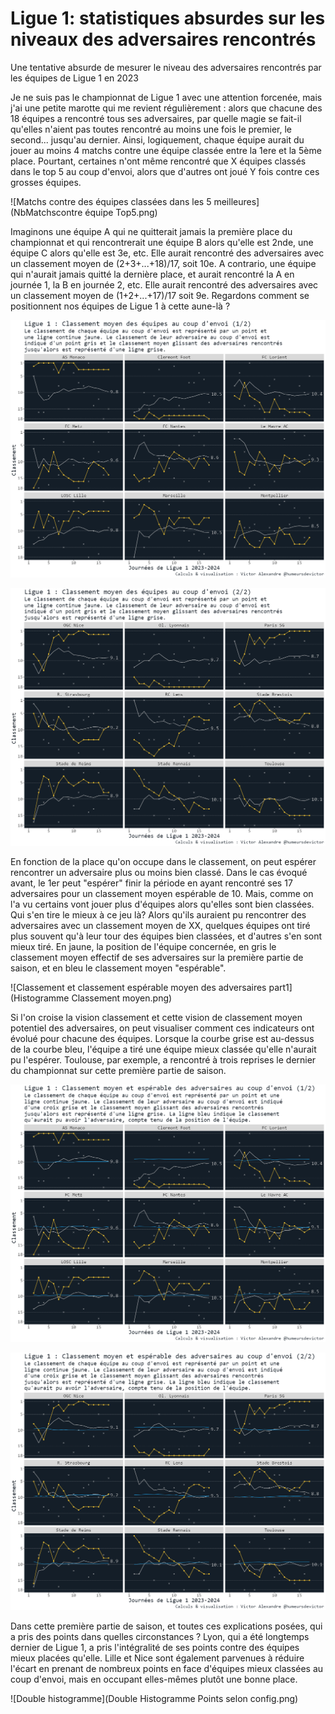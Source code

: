 # Ligue 1: statistiques absurdes sur les niveaux des adversaires rencontrés
Une tentative absurde de mesurer le niveau des adversaires rencontrés par les équipes de Ligue 1 en 2023

Je ne suis pas le championnat de Ligue 1 avec une attention forcenée, mais j'ai une petite marotte qui me revient régulièrement : alors que chacune des 18 équipes a rencontré tous ses adversaires, par quelle magie se fait-il qu'elles n'aient pas toutes rencontré au moins une fois le premier, le second... jusqu'au dernier.
Ainsi, logiquement, chaque équipe aurait du jouer au moins 4 matchs contre une équipe classée entre la 1ere et la 5ème place.
Pourtant, certaines n'ont même rencontré que X équipes classés dans le top 5 au coup d'envoi, alors que d'autres ont joué Y fois contre ces grosses équipes.

![Matchs contre des équipes classées dans les 5 meilleures](NbMatchscontre équipe Top5.png)


Imaginons une équipe A qui ne quitterait jamais la première place du championnat et qui rencontrerait une équipe B alors qu'elle est 2nde, une équipe C alors qu'elle est 3e, etc.
Elle aurait rencontré des adversaires avec un classement moyen de (2+3+...+18)/17, soit 10e.
A contrario, une équipe qui n'aurait jamais quitté la dernière place, et aurait rencontré la A en journée 1, la B en journée 2, etc.
Elle aurait rencontré des adversaires avec un classement moyen de (1+2+...+17)/17 soit 9e.
Regardons comment se positionnent nos équipes de Ligue 1 à cette aune-là ?

![Classement et classement moyen des adversaires part1](Classement_Part1.png)

![Classement et classement moyen des adversaires part2](Classement_Part2.png)

En fonction de la place qu'on occupe dans le classement, on peut espérer rencontrer un adversaire plus ou moins bien classé. Dans le cas évoqué avant, le 1er peut "espérer" finir la période en ayant rencontré ses 17 adversaires pour un classement moyen espérable de 10. Mais, comme on l'a vu certains vont jouer plus d'équipes alors qu'elles sont bien classées.
Qui s'en tire le mieux à ce jeu là?
Alors qu'ils auraient pu rencontrer des adversaires avec un classement moyen de XX, quelques équipes ont tiré plus souvent qu'à leur tour des équipes bien classées, et d'autres s'en sont mieux tiré.
En jaune, la position de l'équipe concernée, en gris le classement moyen effectif de ses adversaires sur la première partie de saison, et en bleu le classement moyen "espérable".

![Classement et classement espérable moyen des adversaires part1](Histogramme Classement moyen.png)

Si l'on croise la vision classement et cette vision de classement moyen potentiel des adversaires, on peut visualiser comment ces indicateurs ont évolué pour chacune des équipes. Lorsque la courbe grise est au-dessus de la courbe bleu, l'équipe a tiré une équipe mieux classée qu'elle n'aurait pu l'espérer.
Toulouse, par exemple, a rencontré à trois reprises le dernier du championnat sur cette première partie de saison.

![Classement espérable part1](Classement_esperable_Part1.png)

![Classement espérable part2](Classement_esperable_Part2.png)

Dans cette première partie de saison, et toutes ces explications posées, qui a pris des points dans quelles circonstances ?
Lyon, qui a été longtemps dernier de Ligue 1, a pris l'intégralité de ses points contre des équipes mieux placées qu'elle. Lille et Nice sont également parvenues à réduire l'écart en prenant de nombreux points en face d'équipes mieux classées au coup d'envoi, mais en occupant elles-mêmes plutôt une bonne place.

![Double histogramme](Double Histogramme Points selon config.png)
